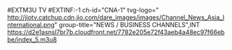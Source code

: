 #EXTM3U TV
#EXTINF:-1 ch-id="CNA-1" tvg-logo=" http://jiotv.catchup.cdn.jio.com/dare_images/images/Channel_News_Asia_International.png" group-title="NEWS / BUSINESS CHANNELS",INT
https://d2e1asnsl7br7b.cloudfront.net/7782e205e72f43aeb4a48ec97f66ebbe/index_5.m3u8
